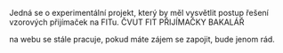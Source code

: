 Jedná se o experimentální projekt, který by měl vysvětlit postup řešení vzorových přijímaček na FITu.
ČVUT FIT PŘIJÍMAČKY BAKALÁŘ

na webu se stále pracuje, pokud máte zájem se zapojit, bude jenom rád.
